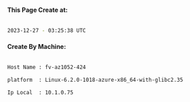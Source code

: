 
   
#### This Page Create at:

```bash

2023-12-27 - 03:25:38 UTC

```

#### Create By Machine:

```bash

Host Name : fv-az1052-424

platform  : Linux-6.2.0-1018-azure-x86_64-with-glibc2.35

Ip Local  : 10.1.0.75

```

